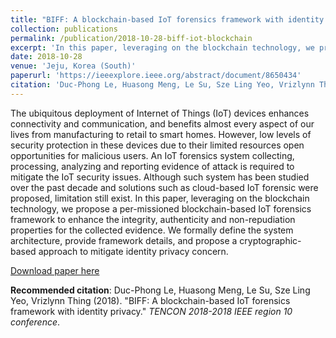 ```yaml
---
title: "BIFF: A blockchain-based IoT forensics framework with identity privacy"
collection: publications
permalink: /publication/2018-10-28-biff-iot-blockchain
excerpt: 'In this paper, leveraging on the blockchain technology, we propose a per-missioned blockchain-based IoT forensics framework to enhance the integrity, authenticity and non-repudiation properties for the collected evidence. We formally define the system architecture, provide framework details, and propose a cryptographic-based approach to mitigate identity privacy concern.'
date: 2018-10-28
venue: 'Jeju, Korea (South)'
paperurl: 'https://ieeexplore.ieee.org/abstract/document/8650434'
citation: 'Duc-Phong Le, Huasong Meng, Le Su, Sze Ling Yeo, Vrizlynn Thing. (2018). &quot;BIFF: A blockchain-based IoT forensics framework with identity privacy.&quot; <i>TENCON 2018-2018 IEEE region 10 conference</i>.'
---
```

The ubiquitous deployment of Internet of Things (IoT) devices enhances connectivity and communication, and benefits almost every aspect of our lives from manufacturing to retail to smart homes. However, low levels of security protection in these devices due to their limited resources open opportunities for malicious users. An IoT forensics system collecting, processing, analyzing and reporting evidence of attack is required to mitigate the IoT security issues. Although such system has been studied over the past decade and solutions such as cloud-based IoT forensic were proposed, limitation still exist. In this paper, leveraging on the blockchain technology, we propose a per-missioned blockchain-based IoT forensics framework to enhance the integrity, authenticity and non-repudiation properties for the collected evidence. We formally define the system architecture, provide framework details, and propose a cryptographic-based approach to mitigate identity privacy concern.

[Download paper here](https://dple.github.io/files/biff.pdf)

**Recommended citation**: Duc-Phong Le, Huasong Meng, Le Su, Sze Ling Yeo, Vrizlynn Thing (2018). "BIFF: A blockchain-based IoT forensics framework with identity privacy." <i>TENCON 2018-2018 IEEE region 10 conference</i>.